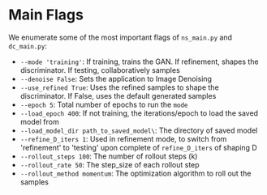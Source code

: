 # Main Flags

We enumerate some of the most important flags of `ns_main.py` and `dc_main.py`:

- `--mode 'training'`: If training, trains the GAN. If refinement, shapes the  discriminator. If testing, collaboratively samples  
- `--denoise False`: Sets the application to Image Denoising
- `--use_refined True`: Uses the refined samples to shape the discriminator. If False, uses the default generated samples  
- `--epoch 5`: Total number of epochs to run the `mode`
- `--load_epoch 400`: If not training, the iterations/epoch to load the saved model from
- `--load_model_dir path_to_saved_model\`: The directory of saved model
- `--refine_D_iters 1`: Used in refinement mode, to switch from 'refinement' to 'testing' upon complete of `refine_D_iters` of shaping D
- `--rollout_steps 100`: The number of rollout steps (k)
- `--rollout_rate 50`: The step_size of each rollout step  
- `--rollout_method momentum`: The optimization algorithm to roll out the samples

